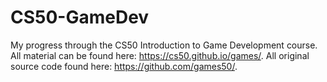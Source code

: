 # CS50-GameDev

My progress through the CS50 Introduction to Game Development course. All material can be found here: https://cs50.github.io/games/. All original source code found here: https://github.com/games50/.
